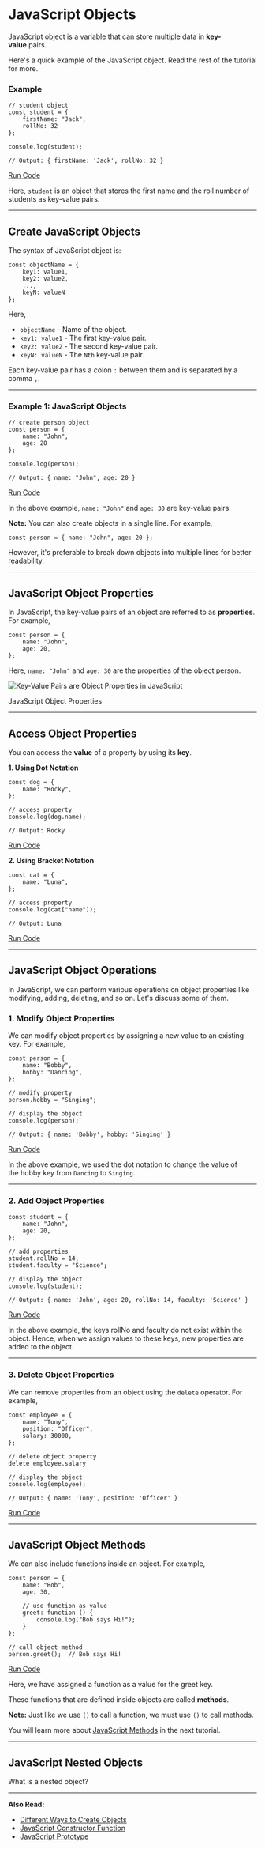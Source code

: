 # JavaScript Objects

JavaScript object is a variable that can store multiple data in **key-value** pairs.

Here's a quick example of the JavaScript object. Read the rest of the tutorial for more.

### Example

```
// student object
const student = {
    firstName: "Jack",
    rollNo: 32 
};

console.log(student);

// Output: { firstName: 'Jack', rollNo: 32 }
```

[Run Code](https://www.programiz.com/javascript/online-compiler)

Here, `student` is an object that stores the first name and the roll number of students as key-value pairs.

---

## Create JavaScript Objects

The syntax of JavaScript object is:

```
const objectName = {
    key1: value1,
    key2: value2,
    ...,
    keyN: valueN
};
```

Here,

- `objectName` - Name of the object.
- `key1: value1` - The first key-value pair.
- `key2: value2` - The second key-value pair.
- `keyN: valueN` - The `Nth` key-value pair.

Each key-value pair has a colon `:` between them and is separated by a comma `,`.

---

### Example 1: JavaScript Objects

```
// create person object
const person = {
    name: "John",
    age: 20
};

console.log(person);

// Output: { name: "John", age: 20 }
```

[Run Code](https://www.programiz.com/javascript/online-compiler)

In the above example, `name: "John"` and `age: 30` are key-value pairs.

**Note:** You can also create objects in a single line. For example,

```
const person = { name: "John", age: 20 };
```

However, it's preferable to break down objects into multiple lines for better readability.

---

## JavaScript Object Properties

In JavaScript, the key-value pairs of an object are referred to as **properties**. For example,

```
const person = {
    name: "John",
    age: 20,
};
```

Here, `name: "John"` and `age: 30` are the properties of the object person.

![Key-Value Pairs are Object Properties in JavaScript](https://www.programiz.com/sites/tutorial2program/files/javascript-object-properties_1.png "JavaScript Object Properties")

JavaScript Object Properties

---

## Access Object Properties

You can access the **value** of a property by using its **key**.

**1. Using Dot Notation**

```
const dog = {
    name: "Rocky",
};

// access property
console.log(dog.name);

// Output: Rocky
```

[Run Code](https://www.programiz.com/javascript/online-compiler)

**2. Using Bracket Notation**

```
const cat = {
    name: "Luna",
};

// access property
console.log(cat["name"]);

// Output: Luna
```

[Run Code](https://www.programiz.com/javascript/online-compiler)

---

## JavaScript Object Operations

In JavaScript, we can perform various operations on object properties like modifying, adding, deleting, and so on. Let's discuss some of them.

### 1. Modify Object Properties

We can modify object properties by assigning a new value to an existing key. For example,

```
const person = {
    name: "Bobby",
    hobby: "Dancing",
};

// modify property
person.hobby = "Singing";

// display the object
console.log(person);

// Output: { name: 'Bobby', hobby: 'Singing' }
```

[Run Code](https://www.programiz.com/javascript/online-compiler)

In the above example, we used the dot notation to change the value of the hobby key from `Dancing` to `Singing`.

---

### 2. Add Object Properties

```
const student = {
    name: "John",
    age: 20,
};

// add properties
student.rollNo = 14;
student.faculty = "Science";

// display the object
console.log(student);

// Output: { name: 'John', age: 20, rollNo: 14, faculty: 'Science' }
```

[Run Code](https://www.programiz.com/javascript/online-compiler)

In the above example, the keys rollNo and faculty do not exist within the object. Hence, when we assign values to these keys, new properties are added to the object.

---

### 3. Delete Object Properties

We can remove properties from an object using the `delete` operator. For example,

```
const employee = {
    name: "Tony",
    position: "Officer",
    salary: 30000,
};

// delete object property
delete employee.salary

// display the object
console.log(employee);

// Output: { name: 'Tony', position: 'Officer' }
```

[Run Code](https://www.programiz.com/javascript/online-compiler)

---

## JavaScript Object Methods

We can also include functions inside an object. For example,

```
const person = {
    name: "Bob",
    age: 30,

    // use function as value
    greet: function () {
        console.log("Bob says Hi!");
    }
};

// call object method
person.greet();  // Bob says Hi!
```

[Run Code](https://www.programiz.com/javascript/online-compiler)

Here, we have assigned a function as a value for the greet key.

These functions that are defined inside objects are called **methods**.

**Note:** Just like we use `()` to call a function, we must use `()` to call methods.

You will learn more about [JavaScript Methods](https://www.programiz.com/javascript/methods) in the next tutorial.

---

## JavaScript Nested Objects

What is a nested object?

[](https://www.programiz.com/javascript/online-compiler)

[](https://www.programiz.com/javascript/online-compiler)

---

**Also Read:**

- [Different Ways to Create Objects](https://www.programiz.com/javascript/examples/create-object)
- [JavaScript Constructor Function](https://www.programiz.com/javascript/constructor-function)
- [JavaScript Prototype](https://www.programiz.com/javascript/prototype)